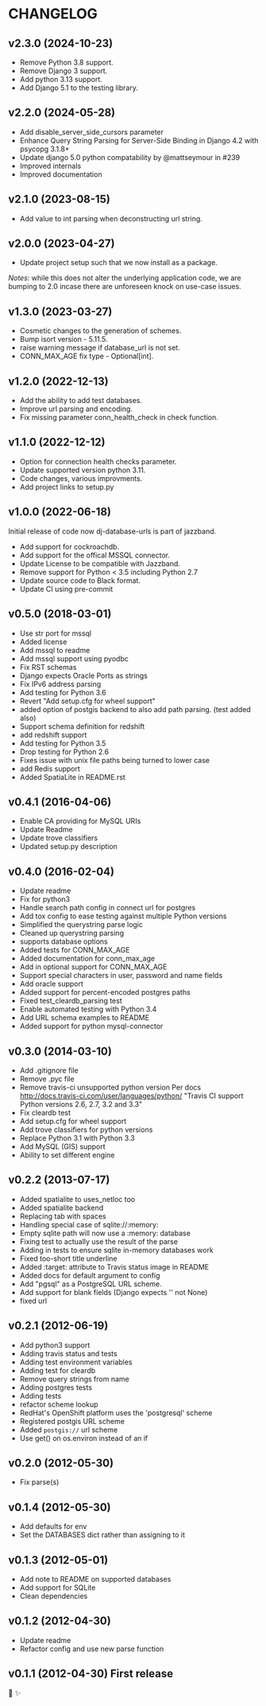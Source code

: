 # CHANGELOG

## v2.3.0 (2024-10-23)
* Remove Python 3.8 support.
* Remove Django 3 support.
* Add python 3.13 support.
* Add Django 5.1 to the testing library.

## v2.2.0 (2024-05-28)
* Add disable_server_side_cursors parameter
* Enhance Query String Parsing for Server-Side Binding in Django 4.2 with psycopg 3.1.8+
* Update django 5.0 python compatability by @mattseymour in #239
* Improved internals
* Improved documentation

## v2.1.0 (2023-08-15)

* Add value to int parsing when deconstructing url string.

## v2.0.0 (2023-04-27)

* Update project setup such that we now install as a package.

_Notes_: while this does not alter the underlying application code, we are bumping to
2.0 incase there are unforeseen knock on use-case issues.

## v1.3.0 (2023-03-27)

* Cosmetic changes to the generation of schemes.
* Bump isort version - 5.11.5.
* raise warning message if database_url is not set.
* CONN_MAX_AGE fix type - Optional[int].

## v1.2.0 (2022-12-13)

* Add the ability to add test databases.
* Improve url parsing and encoding.
* Fix missing parameter conn_health_check in check function.

## v1.1.0 (2022-12-12)

* Option for connection health checks parameter.
* Update supported version python 3.11.
* Code changes, various improvments.
* Add project links to setup.py

## v1.0.0 (2022-06-18)

Initial release of code now dj-database-urls is part of jazzband.

* Add support for cockroachdb.
* Add support for the offical MSSQL connector.
* Update License to be compatible with Jazzband.
* Remove support for Python < 3.5 including Python 2.7
* Update source code to Black format.
* Update CI using pre-commit

## v0.5.0 (2018-03-01)

- Use str port for mssql
- Added license
- Add mssql to readme
- Add mssql support using pyodbc
- Fix RST schemas
- Django expects Oracle Ports as strings
- Fix IPv6 address parsing
- Add testing for Python 3.6
- Revert "Add setup.cfg for wheel support"
- added option of postgis backend to also add path parsing. (test added also)
- Support schema definition for redshift
- add redshift support
- Add testing for Python 3.5
- Drop testing for Python 2.6
- Fixes issue with unix file paths being turned to lower case
- add Redis support
- Added SpatiaLite in README.rst

## v0.4.1 (2016-04-06)

- Enable CA providing for MySQL URIs
- Update Readme
- Update trove classifiers
- Updated setup.py description

## v0.4.0 (2016-02-04)

- Update readme
- Fix for python3
- Handle search path config in connect url for postgres
- Add tox config to ease testing against multiple Python versions
- Simplified the querystring parse logic
- Cleaned up querystring parsing
- supports database options
- Added tests for CONN_MAX_AGE
- Added documentation for conn_max_age
- Add in optional support for CONN_MAX_AGE
- Support special characters in user, password and name fields
- Add oracle support
- Added support for percent-encoded postgres paths
- Fixed test_cleardb_parsing test
- Enable automated testing with Python 3.4
- Add URL schema examples to README
- Added support for python mysql-connector

## v0.3.0 (2014-03-10)

- Add .gitignore file
- Remove .pyc file
- Remove travis-ci unsupported python version Per docs http://docs.travis-ci.com/user/languages/python/ "Travis CI support Python versions 2.6, 2.7, 3.2 and 3.3"
- Fix cleardb test
- Add setup.cfg for wheel support
- Add trove classifiers for python versions
- Replace Python 3.1 with Python 3.3
- Add MySQL (GIS) support
- Ability to set different engine

## v0.2.2 (2013-07-17)

- Added spatialite to uses_netloc too
- Added spatialite backend
- Replacing tab with spaces
- Handling special case of sqlite://:memory:
- Empty sqlite path will now use a :memory: database
- Fixing test to actually use the result of the parse
- Adding in tests to ensure sqlite in-memory databases work
- Fixed too-short title underline
- Added :target: attribute to Travis status image in README
- Added docs for default argument to config
- Add "pgsql" as a PostgreSQL URL scheme.
- Add support for blank fields (Django expects '' not None)
- fixed url

## v0.2.1 (2012-06-19)

- Add python3 support
- Adding travis status and tests
- Adding test environment variables
- Adding test for cleardb
- Remove query strings from name
- Adding postgres tests
- Adding tests
- refactor scheme lookup
- RedHat's OpenShift platform uses the 'postgresql' scheme
- Registered postgis URL scheme
- Added `postgis://` url scheme
- Use get() on os.environ instead of an if

## v0.2.0 (2012-05-30)

- Fix parse(s)

## v0.1.4 (2012-05-30)

- Add defaults for env
- Set the DATABASES dict rather than assigning to it

## v0.1.3 (2012-05-01)

- Add note to README on supported databases
- Add support for SQLite
- Clean dependencies

## v0.1.2 (2012-04-30)

- Update readme
- Refactor config and use new parse function

## v0.1.1 (2012-04-30) First release

🐍 ✨
